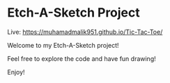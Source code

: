 # Etch-A-Sketch Project
Live: https://muhamadmalik951.github.io/Tic-Tac-Toe/


Welcome to my Etch-A-Sketch project!

Feel free to explore the code and have fun drawing!

Enjoy!
